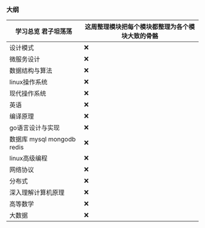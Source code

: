 ### 大纲
|学习总览 君子坦荡荡 |这周整理模块把每个模块都整理为各个模块大致的骨骼
|-----|-----|
|设计模式|❌|
|微服务设计|❌|
|数据结构与算法|❌|
|linux操作系统|❌|
|现代操作系统|❌|
|英语|❌|
|编译原理|❌|
|go语言设计与实现|❌|
|数据库 mysql mongodb redis |❌|
|linux高级编程|❌|
|网络协议|❌|
|分布式|❌|
|深入理解计算机原理|❌|
|高等数学|❌|
|大数据|❌|
